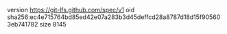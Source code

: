 version https://git-lfs.github.com/spec/v1
oid sha256:ec4e715764bd85ed42e07a283b3d45deffcd28a8787d18d15f905603eb741782
size 8145
